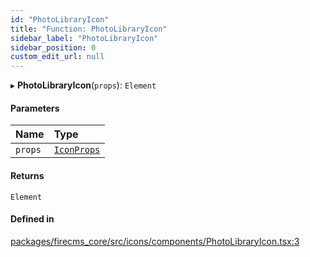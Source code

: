 ```yaml
---
id: "PhotoLibraryIcon"
title: "Function: PhotoLibraryIcon"
sidebar_label: "PhotoLibraryIcon"
sidebar_position: 0
custom_edit_url: null
---
```


▸ **PhotoLibraryIcon**(`props`): `Element`

#### Parameters

| Name | Type |
| :------ | :------ |
| `props` | [`IconProps`](../types/IconProps.md) |

#### Returns

`Element`

#### Defined in

[packages/firecms_core/src/icons/components/PhotoLibraryIcon.tsx:3](https://github.com/FireCMSco/firecms/blob/d45f3739/packages/firecms_core/src/icons/components/PhotoLibraryIcon.tsx#L3)
